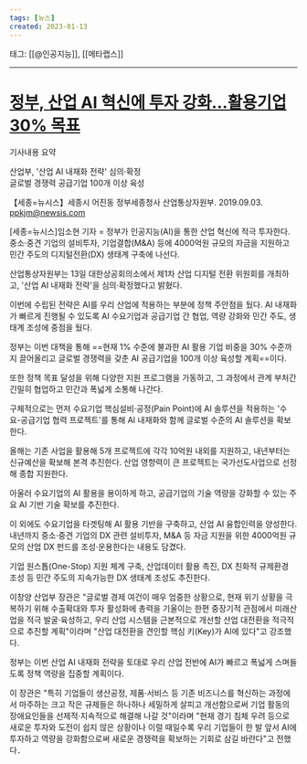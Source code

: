 ```yaml
---
tags: [뉴스]
created: 2023-01-13
---
```


태그: [[@인공지능]], [[메타랩스]]

___

# [정부, 산업 AI 혁신에 투자 강화…활용기업 30% 목표](https://n.news.naver.com/article/003/0011641142?sid=101)
기사내용 요약

산업부, '산업 AI 내재화 전략' 심의·확정  
글로벌 경쟁력 공급기업 100개 이상 육성

【세종=뉴시스】세종시 어진동 정부세종청사 산업통상자원부. 2019.09.03. ppkjm@newsis.com  

[세종=뉴시스]임소현 기자 = 정부가 인공지능(AI)을 통한 산업 혁신에 적극 투자한다. 중소·중견 기업의 설비투자, 기업결합(M&A) 등에 4000억원 규모의 자금을 지원하고 민간 주도의 디지털전환(DX) 생태계 구축에 나선다.

산업통상자원부는 13일 대한상공회의소에서 제1차 산업 디지털 전환 위원회를 개최하고, '산업 AI 내재화 전략'을 심의·확정했다고 밝혔다.

이번에 수립된 전략은 AI를 우리 산업에 적용하는 부분에 정책 주안점을 뒀다. AI 내재화가 빠르게 진행될 수 있도록 AI 수요기업과 공급기업 간 협업, 역량 강화와 민간 주도, 생태계 조성에 중점을 뒀다.

정부는 이번 대책을 통해 ==현재 1% 수준에 불과한 AI 활용 기업 비중을 30% 수준까지 끌어올리고 글로벌 경쟁력을 갖춘 AI 공급기업을 100개 이상 육성할 계획==이다.

또한 정책 목표 달성을 위해 다양한 지원 프로그램을 가동하고, 그 과정에서 관계 부처간 긴밀히 협업하고 민간과 폭넓게 소통해 나간다.

구체적으로는 먼저 수요기업 핵심설비·공정(Pain Point)에 AI 솔루션을 적용하는 '수요-공급기업 협력 프로젝트'를 통해 AI 내재화와 함께 글로벌 수준의 AI 솔루션을 확보한다.

올해는 기존 사업을 활용해 5개 프로젝트에 각각 10억원 내외를 지원하고, 내년부터는 신규예산을 확보해 본격 추진한다. 산업 영향력이 큰 프로젝트는 국가선도사업으로 선정해 종합 지원한다.

아울러 수요기업의 AI 활용을 용이하게 하고, 공급기업의 기술 역량을 강화할 수 있는 주요 AI 기반 기술 확보를 추진한다.

이 외에도 수요기업을 타겟팅해 AI 활용 기반을 구축하고, 산업 AI 융합인력을 양성한다. 내년까지 중소·중견 기업의 DX 관련 설비투자, M&A 등 자금 지원을 위한 4000억원 규모의 산업 DX 펀드를 조성·운용한다는 내용도 담겼다.

기업 원스톱(One-Stop) 지원 체계 구축, 산업데이터 활용 촉진, DX 친화적 규제환경 조성 등 민간 주도의 지속가능한 DX 생태계 조성도 추진한다.

이창양 산업부 장관은 "글로벌 경제 여건이 매우 엄중한 상황으로, 현재 위기 상황을 극복하기 위해 수출확대와 투자 활성화에 총력을 기울이는 한편 중장기적 관점에서 미래산업을 적극 발굴·육성하고, 우리 산업 시스템을 근본적으로 개선할 산업 대전환을 적극적으로 추진할 계획"이라며 "산업 대전환을 견인할 핵심 키(Key)가 AI에 있다"고 강조했다.

정부는 이번 산업 AI 내재화 전략을 토대로 우리 산업 전반에 AI가 빠르고 폭넓게 스며들도록 정책 역량을 집중할 계획이다.

이 장관은 "특히 기업들이 생산공정, 제품·서비스 등 기존 비즈니스를 혁신하는 과정에서 마주하는 크고 작은 규제들은 하나하나 세밀하게 살피고 개선함으로써 기업 활동의 장애요인들을 선제적·지속적으로 해결해 나갈 것"이라며 "현재 경기 침체 우려 등으로 새로운 투자와 도전이 쉽지 않은 상황이나 이럴 때일수록 우리 기업들이 한 발 앞서 AI에 투자하고 역량을 강화함으로써 새로운 경쟁력을 확보하는 기회로 삼길 바란다"고 전했다．
